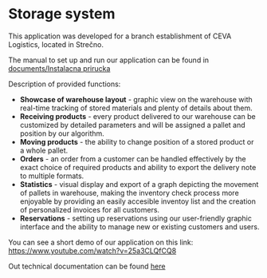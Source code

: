 <h1>Storage system</h1>

This application was developed for a branch establishment of CEVA Logistics, located in Strečno.

The manual to set up and run our application can be found in [documents/Instalacna prirucka](https://github.com/TIS2023-FMFI/sklad/blob/main/documents/Instalacna%20prirucka.docx)

Description of provided functions:
<ul>
<li><b>Showcase of warehouse layout</b> - graphic view on the warehouse with real-time tracking of stored materials and plenty of details about them.</li>
<li><b>Receiving products</b> - every product delivered to our warehouse can be customized by detailed parameters and will be assigned a pallet and position by our algorithm.</li>
<li><b>Moving products</b> - the ability to change position of a stored product or a whole pallet.</li>
<li><b>Orders</b> - an order from a customer can be handled effectively by the exact choice of required products and ability to export the delivery note to multiple formats.</li>
<li><b>Statistics</b> - visual display and export of a graph depicting the movement of pallets in warehouse, making the inventory check process more enjoyable by providing an easily accesible inventoy list and the creation of personalized invoices for all customers.</li>
<li><b>Reservations</b> - setting up reservations using our user-friendly graphic interface and the ability to manage new or existing customers and users.</li>
</ul>

You can see a short demo of our application on this link: https://www.youtube.com/watch?v=25a3CLQfCQ8

Out technical documentation can be found [here](documents/javadoc)
